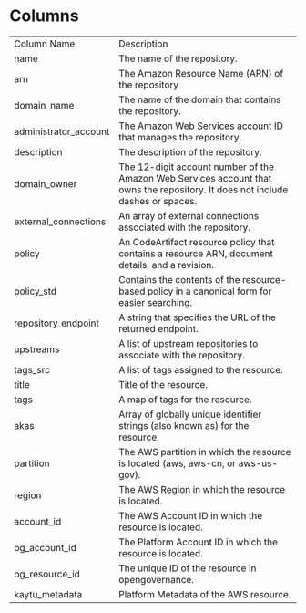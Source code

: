 # Columns  

<table>
	<tr><td>Column Name</td><td>Description</td></tr>
	<tr><td>name</td><td>The name of the repository.</td></tr>
	<tr><td>arn</td><td>The Amazon Resource Name (ARN) of the repository</td></tr>
	<tr><td>domain_name</td><td>The name of the domain that contains the repository.</td></tr>
	<tr><td>administrator_account</td><td>The Amazon Web Services account ID that manages the repository.</td></tr>
	<tr><td>description</td><td>The description of the repository.</td></tr>
	<tr><td>domain_owner</td><td>The 12-digit account number of the Amazon Web Services account that owns the repository. It does not include dashes or spaces.</td></tr>
	<tr><td>external_connections</td><td>An array of external connections associated with the repository.</td></tr>
	<tr><td>policy</td><td>An CodeArtifact resource policy that contains a resource ARN, document details, and a revision.</td></tr>
	<tr><td>policy_std</td><td>Contains the contents of the resource-based policy in a canonical form for easier searching.</td></tr>
	<tr><td>repository_endpoint</td><td>A string that specifies the URL of the returned endpoint.</td></tr>
	<tr><td>upstreams</td><td>A list of upstream repositories to associate with the repository.</td></tr>
	<tr><td>tags_src</td><td>A list of tags assigned to the resource.</td></tr>
	<tr><td>title</td><td>Title of the resource.</td></tr>
	<tr><td>tags</td><td>A map of tags for the resource.</td></tr>
	<tr><td>akas</td><td>Array of globally unique identifier strings (also known as) for the resource.</td></tr>
	<tr><td>partition</td><td>The AWS partition in which the resource is located (aws, aws-cn, or aws-us-gov).</td></tr>
	<tr><td>region</td><td>The AWS Region in which the resource is located.</td></tr>
	<tr><td>account_id</td><td>The AWS Account ID in which the resource is located.</td></tr>
	<tr><td>og_account_id</td><td>The Platform Account ID in which the resource is located.</td></tr>
	<tr><td>og_resource_id</td><td>The unique ID of the resource in opengovernance.</td></tr>
	<tr><td>kaytu_metadata</td><td>Platform Metadata of the AWS resource.</td></tr>
</table>